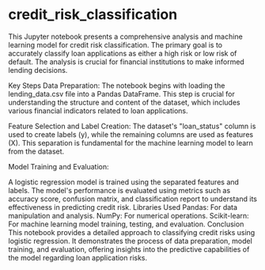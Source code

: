 # credit_risk_classification
This Jupyter notebook presents a comprehensive analysis and machine learning model for credit risk classification. The primary goal is to accurately classify loan applications as either a high risk or low risk of default. The analysis is crucial for financial institutions to make informed lending decisions.

Key Steps
Data Preparation: The notebook begins with loading the lending_data.csv file into a Pandas DataFrame. This step is crucial for understanding the structure and content of the dataset, which includes various financial indicators related to loan applications.

Feature Selection and Label Creation: The dataset's "loan_status" column is used to create labels (y), while the remaining columns are used as features (X). This separation is fundamental for the machine learning model to learn from the dataset.

Model Training and Evaluation:

A logistic regression model is trained using the separated features and labels.
The model's performance is evaluated using metrics such as accuracy score, confusion matrix, and classification report to understand its effectiveness in predicting credit risk.
Libraries Used
Pandas: For data manipulation and analysis.
NumPy: For numerical operations.
Scikit-learn: For machine learning model training, testing, and evaluation.
Conclusion
This notebook provides a detailed approach to classifying credit risks using logistic regression. It demonstrates the process of data preparation, model training, and evaluation, offering insights into the predictive capabilities of the model regarding loan application risks.